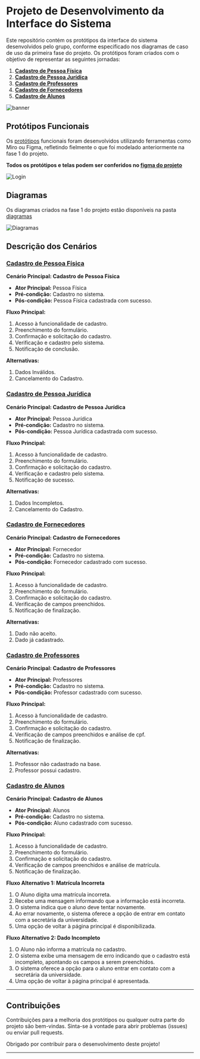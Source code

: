 # Projeto de Desenvolvimento da Interface do Sistema

Este repositório contém os protótipos da interface do sistema desenvolvidos pelo grupo, conforme especificado nos diagramas de caso de uso da primeira fase do projeto. Os protótipos foram criados com o objetivo de representar as seguintes jornadas:

1. **[Cadastro de Pessoa Física](#cadastro-de-pessoa-física)**
2. **[Cadastro de Pessoa Jurídica](#cadastro-de-pessoa-jurídica)**
3. **[Cadastro de Professores](#cadastro-de-professores)**
4. **[Cadastro de Fornecedores](#cadastro-de-fornecedores)**
5. **[Cadastro de Alunos](#cadastro-de-alunos)**

<div>
  
  
![banner](https://github.com/Jessicacintra-eng/uni-24/blob/dbb7e706291b7cd4366aeedc9b9b53214770a64c/figma.png)


</div>


## Protótipos Funcionais

Os [protótipos](https://github.com/Jessicacintra-eng/uni-24/tree/9ee350cbba2e699241932982cd117016a6b99185/Prot%C3%B3tipos) funcionais foram desenvolvidos utilizando ferramentas como Miro ou Figma, refletindo fielmente o que foi modelado anteriormente na fase 1 do projeto.

**Todos os protótipos e telas podem ser conferidos no [figma do projeto](https://www.figma.com/file/8SE0CtkvsntEzb3vBdtiln/PI---3%C2%BA-Semestre?type=design&node-id=60%3A19766&mode=design&t=0m3G8i4BRks16atA-1)**

![Login](https://github.com/Jessicacintra-eng/uni-24/blob/966c91148511453a9d0081191f3e5e10c739e689/Prot%C3%B3tipos/login.png)


## Diagramas

Os diagramas criados na fase 1 do projeto estão disponíveis na pasta [diagramas](https://github.com/Jessicacintra-eng/uni-24/tree/9ee350cbba2e699241932982cd117016a6b99185/Diagramas)


![Diagramas](https://github.com/Jessicacintra-eng/uni-24/raw/9ee350cbba2e699241932982cd117016a6b99185/Diagramas/Diagramas.png)


## Descrição dos Cenários

### [Cadastro de Pessoa Física](#cadastro-de-pessoa-física)

**Cenário Principal: Cadastro de Pessoa Física**
- **Ator Principal:** Pessoa Física
- **Pré-condição:** Cadastro no sistema.
- **Pós-condição:** Pessoa Física cadastrada com sucesso.

**Fluxo Principal:**
1. Acesso à funcionalidade de cadastro.
2. Preenchimento do formulário.
3. Confirmação e solicitação do cadastro.
4. Verificação e cadastro pelo sistema.
5. Notificação de conclusão.

**Alternativas:**
1. Dados Inválidos.
2. Cancelamento do Cadastro.

### [Cadastro de Pessoa Jurídica](#cadastro-de-pessoa-jurídica)

**Cenário Principal: Cadastro de Pessoa Jurídica**
- **Ator Principal:** Pessoa Jurídica
- **Pré-condição:** Cadastro no sistema.
- **Pós-condição:** Pessoa Jurídica cadastrada com sucesso.

**Fluxo Principal:**
1. Acesso à funcionalidade de cadastro.
2. Preenchimento do formulário.
3. Confirmação e solicitação do cadastro.
4. Verificação e cadastro pelo sistema.
5. Notificação de sucesso.

**Alternativas:**
1. Dados Incompletos.
2. Cancelamento do Cadastro.

### [Cadastro de Fornecedores](#cadastro-de-fornecedores)

**Cenário Principal: Cadastro de Fornecedores**
- **Ator Principal:** Fornecedor
- **Pré-condição:** Cadastro no sistema.
- **Pós-condição:** Fornecedor cadastrado com sucesso.

**Fluxo Principal:**
1. Acesso à funcionalidade de cadastro.
2. Preenchimento do formulário.
3. Confirmação e solicitação do cadastro.
4. Verificação de campos preenchidos.
5. Notificação de finalização.

**Alternativas:**
1. Dado não aceito.
2. Dado já cadastrado.

### [Cadastro de Professores](#cadastro-de-professores)

**Cenário Principal: Cadastro de Professores**
- **Ator Principal:** Professores
- **Pré-condição:** Cadastro no sistema.
- **Pós-condição:** Professor cadastrado com sucesso.

**Fluxo Principal:**
1. Acesso à funcionalidade de cadastro.
2. Preenchimento do formulário.
3. Confirmação e solicitação do cadastro.
4. Verificação de campos preenchidos e análise de cpf.
5. Notificação de finalização.

**Alternativas:**
1. Professor não cadastrado na base.
2. Professor possui cadastro.


### [Cadastro de Alunos](#cadastro-de-alunos)

**Cenário Principal: Cadastro de Alunos**
- **Ator Principal:** Alunos
- **Pré-condição:** Cadastro no sistema.
- **Pós-condição:** Aluno cadastrado com sucesso.

**Fluxo Principal:**
1. Acesso à funcionalidade de cadastro.
2. Preenchimento do formulário.
3. Confirmação e solicitação do cadastro.
4. Verificação de campos preenchidos e análise de matrícula.
5. Notificação de finalização.

**Fluxo Alternativo 1: Matrícula Incorreta**
1. O Aluno digita uma matrícula incorreta.
2. Recebe uma mensagem informando que a informação está incorreta.
3. O sistema indica que o aluno deve tentar novamente.
4. Ao errar novamente, o sistema oferece a opção de entrar em contato com a secretária da universidade.
5. Uma opção de voltar à página principal é disponibilizada.

**Fluxo Alternativo 2: Dado Incompleto**
1. O Aluno não informa a matrícula no cadastro.
2. O sistema exibe uma mensagem de erro indicando que o cadastro está incompleto, apontando os campos a serem preenchidos.
3. O sistema oferece a opção para o aluno entrar em contato com a secretária da universidade.
4. Uma opção de voltar à página principal é apresentada.
---

## Contribuições

Contribuições para a melhoria dos protótipos ou qualquer outra parte do projeto são bem-vindas. Sinta-se à vontade para abrir problemas (issues) ou enviar pull requests.

Obrigado por contribuir para o desenvolvimento deste projeto!

---
